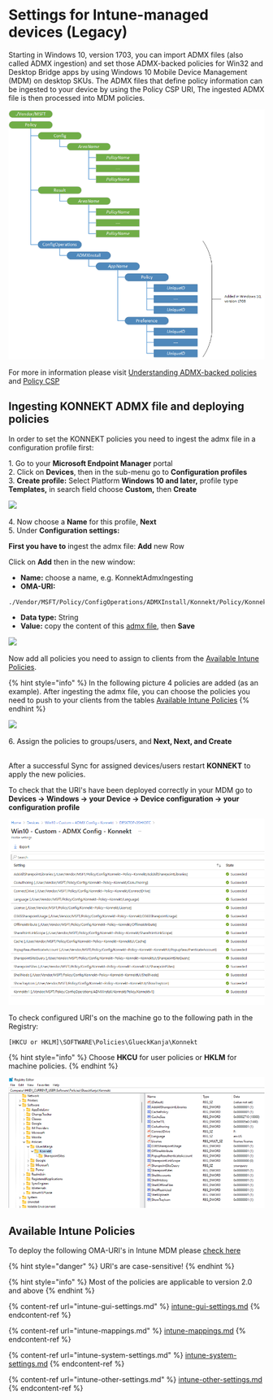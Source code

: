 # Settings for Intune-managed devices (Legacy)

Starting in Windows 10, version 1703, you can import ADMX files (also called ADMX ingestion) and set those ADMX-backed policies for Win32 and Desktop Bridge apps by using Windows 10 Mobile Device Management (MDM) on desktop SKUs. The ADMX files that define policy information can be ingested to your device by using the Policy CSP URI, The ingested ADMX file is then processed into MDM policies.

![](../../../../.gitbook/assets/provisioning-csp-policy.png)

For more in information please visit [Understanding ADMX-backed policies](https://docs.microsoft.com/en-us/windows/client-management/mdm/understanding-admx-backed-policies) and [Policy CSP](https://docs.microsoft.com/en-us/windows/client-management/mdm/policy-configuration-service-provider)&#x20;

## Ingesting KONNEKT ADMX file **and deploying policies**

In order to set the KONNEKT policies you need to ingest the admx file in a configuration profile first:

1\. Go to your **Microsoft Endpoint Manager** portal\
2\. Click on **Devices**, then in the sub-menu go to **Configuration profiles**\
3\. **Create profile:** Select Platform **Windows 10 and later,** profile type **Templates,** in search field choose **Custom,** then **Create**

![](<../../../../.gitbook/assets/2021-07-14 10\_17\_11-Window.png>)

4\. Now choose a **Name** for this profile, **Next**\
5\. Under **Configuration settings:**

**First you have to** ingest the admx file: **Add** new Row

Click on **Add** then in the new window:

* **Name:** choose a name, e.g. KonnektAdmxIngesting
* **OMA-URI:**&#x20;

```
./Vendor/MSFT/Policy/ConfigOperations/ADMXInstall/Konnekt/Policy/KonnektAdmx

```

* **Data type:** String
* **Value:** copy the content of this [admx file](../#admx-adml-files), then **Save**

![](<../../../../.gitbook/assets/2021-07-14 11\_10\_18-Window (1).png>)

Now add all policies you need to assign to clients from the [Available Intune Policies](./#available-intune-policies).

{% hint style="info" %}
In the following picture 4 policies are added (as an example). After ingesting the admx file, you can choose the policies you need to push to your clients from the tables [Available Intune Policies](./#available-intune-policies)&#x20;
{% endhint %}

![](<../../../../.gitbook/assets/2021-07-14 11\_32\_28-Window.png>)

6\. Assign the policies to groups/users, and **Next, Next, and Create**

\
After a successful Sync for assigned devices/users restart **KONNEKT** to apply the new policies.

To check that the URI's have been deployed correctly in your MDM go to **Devices -> Windows -> your Device -> Device configuration -> your configuration profile**

![](../../../../.gitbook/assets/Policies.png)

To check configured URI's on the machine go to the following path in the Registry:

```
[HKCU or HKLM]\SOFTWARE\Policies\GlueckKanja\Konnekt
```

{% hint style="info" %}
Choose **HKCU** for user policies or **HKLM** for machine policies.
{% endhint %}

![](../../../../.gitbook/assets/KonnektRegistry.png)

## Available Intune Policies

To deploy the following OMA-URI's in Intune MDM please [check here](./#ingesting-konnekt-admx-file-and-deploying-policies)

{% hint style="danger" %}
URI's are case-sensitive!
{% endhint %}

{% hint style="info" %}
Most of the policies are applicable to version 2.0 and above
{% endhint %}

{% content-ref url="intune-gui-settings.md" %}
[intune-gui-settings.md](intune-gui-settings.md)
{% endcontent-ref %}

{% content-ref url="intune-mappings.md" %}
[intune-mappings.md](intune-mappings.md)
{% endcontent-ref %}

{% content-ref url="intune-system-settings.md" %}
[intune-system-settings.md](intune-system-settings.md)
{% endcontent-ref %}

{% content-ref url="intune-other-settings.md" %}
[intune-other-settings.md](intune-other-settings.md)
{% endcontent-ref %}

